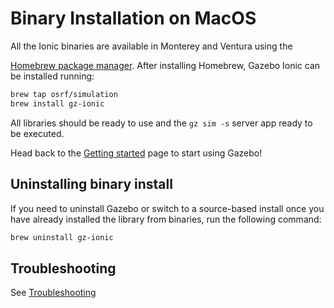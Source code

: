 # Binary Installation on MacOS

All the Ionic binaries are available in Monterey and Ventura using the

[Homebrew package manager](https://brew.sh/). After installing Homebrew, Gazebo Ionic can be installed running:

```bash
brew tap osrf/simulation
brew install gz-ionic
```

All libraries should be ready to use and the `gz sim -s` server app ready to be executed.

Head back to the [Getting started](getstarted)
page to start using Gazebo!

## Uninstalling binary install

If you need to uninstall Gazebo or switch to a source-based install once you
have already installed the library from binaries, run the following command:

```bash
brew uninstall gz-ionic
```

## Troubleshooting

See [Troubleshooting](troubleshooting.md#macos)
